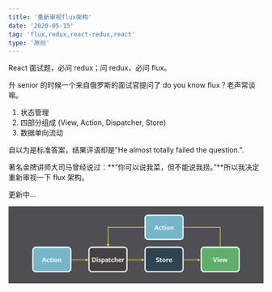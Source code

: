 ```yaml
---
title: '重新审视flux架构'
date: '2020-05-15'
tag: 'flux,redux,react-redux,react'
type: '原创'
---
```


React 面试题，必问 redux；问 redux，必问 flux。

升 senior 的时候一个来自俄罗斯的面试官提问了 do you know flux？老声常谈嘛。

1. 状态管理
2. 四部分组成 (View, Action, Dispatcher, Store)
3. 数据单向流动

自以为是标准答案，结果评语却是"He almost totally failed the question.".

著名金牌讲师大司马曾经说过：**“你可以说我菜，但不能说我捞。”**所以我决定重新审视一下 flux 架构。

更新中...

![](../../../static/images/re-consider-flux/flux.png)
